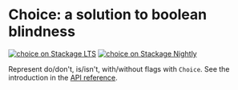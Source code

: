# Choice: a solution to boolean blindness

[![choice on Stackage LTS](http://stackage.org/package/choice/badge/lts)](http://stackage.org/lts/package/choice)
[![choice on Stackage Nightly](http://stackage.org/package/choice/badge/nightly)](http://stackage.org/nightly/package/choice)

Represent do/don't, is/isn't, with/without flags with `Choice`. See
the introduction in the [API reference][api-reference].

[api-reference]: https://hackage.haskell.org/package/choice/docs/Data-Choice.html
